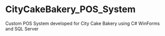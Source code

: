 # CityCakeBakery_POS_System
Custom POS System developed for City Cake Bakery using C# WinForms and SQL Server
